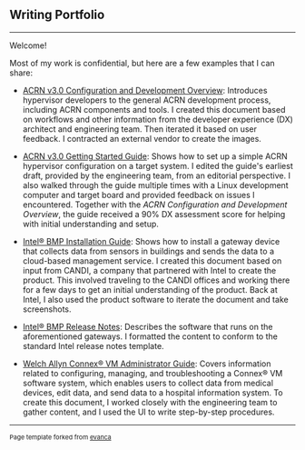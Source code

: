 ## Writing Portfolio

---

Welcome!

Most of my work is confidential, but here are a few examples that I can share:

- [ACRN v3.0 Configuration and Development Overview](https://projectacrn.github.io/3.0/getting-started/overview_dev.html): Introduces hypervisor developers to the general ACRN development process, including ACRN components and tools. I created this document based on workflows and other information from the developer experience (DX) architect and engineering team. Then iterated it based on user feedback. I contracted an external vendor to create the images.

- [ACRN v3.0 Getting Started Guide](https://projectacrn.github.io/3.0/getting-started/getting-started.html): Shows how to set up a simple ACRN hypervisor configuration on a target system. I edited the guide's earliest draft, provided by the engineering team, from an editorial perspective. I also walked through the guide multiple times with a Linux development computer and target board and provided feedback on issues I encountered. Together with the *ACRN Configuration and Development Overview*, the guide received a 90% DX assessment score for helping with initial understanding and setup.

- [Intel® BMP Installation Guide](pdf/writing-sample-334815-002-intel-bmp-installation-guide.pdf): Shows how to install a gateway device that collects data from sensors in buildings and sends the data to a cloud-based management service. I created this document based on input from CANDI, a company that partnered with Intel to create the product. This involved traveling to the CANDI offices and working there for a few days to get an initial understanding of the product. Back at Intel, I also used the product software to iterate the document and take screenshots.

- [Intel® BMP Release Notes](pdf/writing-sample-335025-003-intel-bmp-v1-0-release-notes.pdf): Describes the software that runs on the aforementioned gateways. I formatted the content to conform to the standard Intel release notes template.

- [Welch Allyn Connex® VM Administrator Guide](pdf/writing-sample-80015957c-connex-vm-administrator-guide.pdf): Covers information related to configuring, managing, and troubleshooting a Connex® VM software system, which enables users to collect data from medical devices, edit data, and send data to a hospital information system. To create this document, I worked closely with the engineering team to gather content, and I used the UI to write step-by-step procedures.

---
<p style="font-size:11px">Page template forked from <a href="https://github.com/evanca/quick-portfolio">evanca</a></p>
<!-- Remove above link if you don't want to attibute -->
